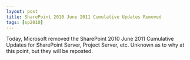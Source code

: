 ```yaml
---
layout: post
title: SharePoint 2010 June 2011 Cumulative Updates Removed
tags: [sp2010]
---
```


Today, Microsoft removed the SharePoint 2010 June 2011 Cumulative Updates for SharePoint Server, Project Server, etc.  Unknown as to why at this point, but they will be reposted.